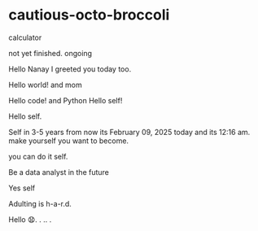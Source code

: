 # cautious-octo-broccoli
calculator 


not yet finished.
ongoing


Hello Nanay I greeted you today too.

Hello world! and mom

Hello code! and Python
Hello self!


Hello self.

Self in 3-5 years from now its February 09, 2025 today and its 12:16 am. make yourself you want to become.

you can do it self.

Be a data analyst in the future

Yes self

Adulting is h-a-r.d.

Hello 😧.
. .. .
<!-- This will be a calculator not yet finish and its ongoing. 


Ongoing calculator program

octo octo

hello

hellooo

Feb 19, 2025 health link, city hall, baranggay hall at 1 pm police station
.

go forward 